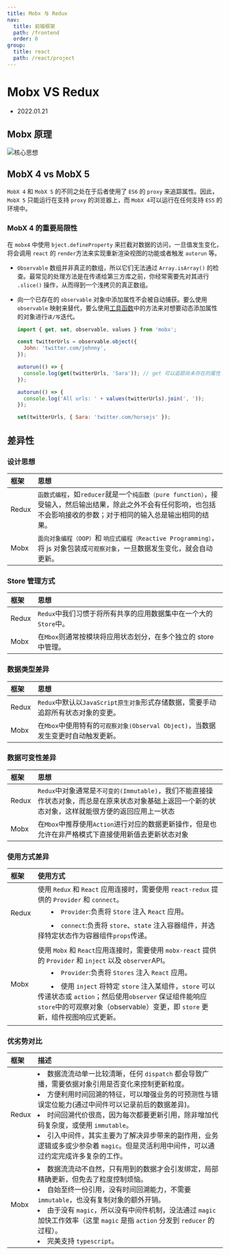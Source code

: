 ```yaml
---
title: Mobx 与 Redux
nav:
  title: 前端框架
  path: /frontend
  order: 0
group:
  title: react
  path: /react/project
---
```


# Mobx VS Redux

- 2022.01.21

## Mobx 原理

![核心思想](https://cn.mobx.js.org/flow.png)

## MobX 4 vs MobX 5

`MobX 4` 和 `MobX 5` 的不同之处在于后者使用了 `ES6` 的 `proxy` 来追踪属性。因此，`MobX 5` 只能运行在支持 `proxy` 的浏览器上，而 `MobX 4`可以运行在任何支持 `ES5` 的环境中。

### MobX 4 的重要局限性

在 `mobx4` 中使用 `bject.defineProperty` 来拦截对数据的访问，一旦值发生变化，将会调用 `react` 的 `render`方法来实现重新渲染视图的功能或者触发 `autorun` 等。

- `Observable` 数组并非真正的数组，所以它们无法通过 `Array.isArray()` 的检查。最常见的处理方法是在传递给第三方库之前，你经常需要先对其进行 `.slice()` 操作，从而得到一个浅拷贝的真正数组。

- 向一个已存在的 `observable` 对象中添加属性不会被自动捕获。要么使用 `observable` 映射来替代，要么使用[工具函数](https://cn.mobx.js.org/refguide/object-api.html)中的方法来对想要动态添加属性的对象进行`读/写`迭代。

  ```js
  import { get, set, observable, values } from 'mobx';

  const twitterUrls = observable.object({
    John: 'twitter.com/johnny',
  });

  autorun(() => {
    console.log(get(twitterUrls, 'Sara')); // get 可以追踪尚未存在的属性
  });

  autorun(() => {
    console.log('All urls: ' + values(twitterUrls).join(', '));
  });

  set(twitterUrls, { Sara: 'twitter.com/horsejs' });
  ```

## 差异性

### 设计思想

| 框架  | 思想                                                                                                                                                                     |
| :---- | :----------------------------------------------------------------------------------------------------------------------------------------------------------------------- |
| Redux | `函数式编程`，如`reducer`就是一个`纯函数（pure function）`，接受输入，然后输出结果，除此之外不会有任何影响，也包括不会影响接收的参数；对于相同的输入总是输出相同的结果。 |
| Mobx  | `面向对象编程（OOP）`和 `响应式编程（Reactive Programming）`，将 js 对象包装成`可观察对象`，一旦数据发生变化，就会自动更新。                                             |

### Store 管理方式

| 框架  | 思想                                                             |
| :---- | :--------------------------------------------------------------- |
| Redux | `Redux`中我们习惯于将所有共享的应用数据集中在一个大的`Store`中。 |
| Mobx  | 在`Mbox`则通常按模块将应用状态划分，在多个独立的 store 中管理。  |

### 数据类型差异

| 框架  | 思想                                                                              |
| :---- | :-------------------------------------------------------------------------------- |
| Redux | `Redux`中默认以`JavaScript原生对象`形式存储数据，需要手动追踪所有状态对象的变更。 |
| Mobx  | 在`Mbox`中使用特有的`可观察对象(Observal Object)`，当数据发生变更时自动触发更新。 |

### 数据可变性差异

| 框架  | 思想                                                                                                                                                 |
| :---- | :--------------------------------------------------------------------------------------------------------------------------------------------------- |
| Redux | `Redux`中对象通常是`不可变的(Immutable)`，我们不能直接操作状态对象，而总是在原来状态对象基础上返回一个新的状态对象，这样就能很方便的返回应用上一状态 |
| Mobx  | 在`Mbox`中推荐使用`Action`进行对应的数据更新操作，但是也允许在非严格模式下直接使用新值去更新状态对象                                                 |

### 使用方式差异

| 框架  | 使用方式                                                                                                                                                                                                                                                                                                                                                                                                                                                    |
| :---- | :---------------------------------------------------------------------------------------------------------------------------------------------------------------------------------------------------------------------------------------------------------------------------------------------------------------------------------------------------------------------------------------------------------------------------------------------------------- |
| Redux | 使用 `Redux` 和 `React` 应用连接时，需要使用 `react-redux` 提供的 `Provider` 和 `connect`。<li style="text-indent:2em;padding: 0.25em 0;">`Provider`:负责将 `Store` 注入 `React` 应用。</li> <li style="text-indent:2em;padding: 0.25em 0;">`connect`:负责将 `store`、`state` 注入容器组件，并选择特定状态作为容器组件`props`传递。</li>                                                                                                                    |
| Mobx  | 使用 `Mobx` 和 `React`应用连接时，需要使用 `mobx-react` 提供的 `Provider` 和 `inject` 以及 `observer`API。<li style="text-indent:2em;padding: 0.25em 0;">`Provider`:负责将 `Stores` 注入 `React` 应用。</li> <li style="text-indent:2em;padding: 0.25em 0;">使用 `inject` 将特定 `store` 注入某组件，`store` 可以传递状态或 `action`；然后使用`observer` 保证组件能响应 `store`中的可观察对象（observable）变更，即 `store` 更新，组件视图响应式更新。</li> |

### 优劣势对比

| 框架  | 描述                                                                                                                                                                                                                                                                                                                                                                                                                                                 |
| :---- | :--------------------------------------------------------------------------------------------------------------------------------------------------------------------------------------------------------------------------------------------------------------------------------------------------------------------------------------------------------------------------------------------------------------------------------------------------- |
| Redux | <li>数据流流动单一比较清晰，任何 `dispatch` 都会导致广播，需要依据对象引用是否变化来控制更新粒度。</li><li>方便利用时间回溯的特征，可以增强业务的可预测性与错误定位能力(通过中间件可以记录前后的数据差异)。</li><li>时间回溯代价很高，因为每次都要更新引用，除非增加代码复杂度，或使用 `immutable`。</li><li>引入中间件，其实主要为了解决异步带来的副作用，业务逻辑或多或少参杂着 `magic`。但是灵活利用中间件，可以通过约定完成许多复杂的工作。</li> |
| Mobx  | <li>数据流流动不自然，只有用到的数据才会引发绑定，局部精确更新，但免去了粒度控制烦恼。</li><li>自始至终一份引用，没有时间回溯能力，不需要 `immutable`，也没有复制对象的额外开销。</li> <li>由于没有 `magic`，所以没有中间件机制，没法通过 `magic` 加快工作效率（这里 `magic` 是指 `action` 分发到 `reducer` 的过程）。</li><li>完美支持 `typescript`。</li>                                                                                          |
